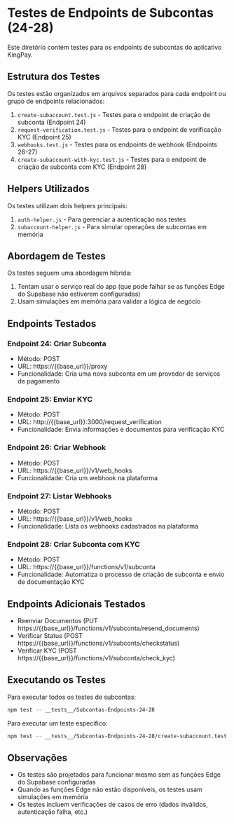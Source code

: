 # Testes de Endpoints de Subcontas (24-28)

Este diretório contém testes para os endpoints de subcontas do aplicativo KingPay.

## Estrutura dos Testes

Os testes estão organizados em arquivos separados para cada endpoint ou grupo de endpoints relacionados:

1. `create-subaccount.test.js` - Testes para o endpoint de criação de subconta (Endpoint 24)
2. `request-verification.test.js` - Testes para o endpoint de verificação KYC (Endpoint 25)
3. `webhooks.test.js` - Testes para os endpoints de webhook (Endpoints 26-27)
4. `create-subaccount-with-kyc.test.js` - Testes para o endpoint de criação de subconta com KYC (Endpoint 28)

## Helpers Utilizados

Os testes utilizam dois helpers principais:

1. `auth-helper.js` - Para gerenciar a autenticação nos testes
2. `subaccount-helper.js` - Para simular operações de subcontas em memória

## Abordagem de Testes

Os testes seguem uma abordagem híbrida:

1. Tentam usar o serviço real do app (que pode falhar se as funções Edge do Supabase não estiverem configuradas)
2. Usam simulações em memória para validar a lógica de negócio

## Endpoints Testados

### Endpoint 24: Criar Subconta
- Método: POST
- URL: https://{{base_url}}/proxy
- Funcionalidade: Cria uma nova subconta em um provedor de serviços de pagamento

### Endpoint 25: Enviar KYC
- Método: POST
- URL: http://{{base_url}}:3000/request_verification
- Funcionalidade: Envia informações e documentos para verificação KYC

### Endpoint 26: Criar Webhook
- Método: POST
- URL: https://{{base_url}}/v1/web_hooks
- Funcionalidade: Cria um webhook na plataforma

### Endpoint 27: Listar Webhooks
- Método: POST
- URL: https://{{base_url}}/v1/web_hooks
- Funcionalidade: Lista os webhooks cadastrados na plataforma

### Endpoint 28: Criar Subconta com KYC
- Método: POST
- URL: https://{{base_url}}/functions/v1/subconta
- Funcionalidade: Automatiza o processo de criação de subconta e envio de documentação KYC

## Endpoints Adicionais Testados

- Reenviar Documentos (PUT https://{{base_url}}/functions/v1/subconta/resend_documents)
- Verificar Status (POST https://{{base_url}}/functions/v1/subconta/checkstatus)
- Verificar KYC (POST https://{{base_url}}/functions/v1/subconta/check_kyc)

## Executando os Testes

Para executar todos os testes de subcontas:

```bash
npm test -- __tests__/Subcontas-Endpoints-24-28
```

Para executar um teste específico:

```bash
npm test -- __tests__/Subcontas-Endpoints-24-28/create-subaccount.test.js
```

## Observações

- Os testes são projetados para funcionar mesmo sem as funções Edge do Supabase configuradas
- Quando as funções Edge não estão disponíveis, os testes usam simulações em memória
- Os testes incluem verificações de casos de erro (dados inválidos, autenticação falha, etc.) 